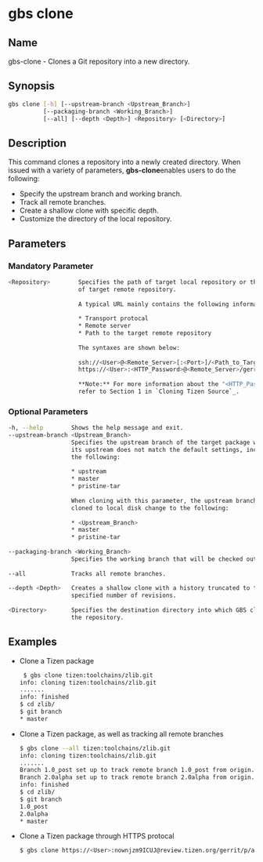 # gbs clone

## Name

gbs-clone - Clones a Git repository into a new directory.

## Synopsis

```bash
gbs clone [-h] [--upstream-branch <Upstream_Branch>]
          [--packaging-branch <Working_Branch>]
          [--all] [--depth <Depth>] <Repository> [<Directory>]
```

## Description

This command clones a repository into a newly created directory. When issued with a variety of parameters, **gbs-clone**enables users to do the following:

- Specify the upstream branch and working branch.
- Track all remote branches.
- Create a shallow clone with specific depth.
- Customize the directory of the local repository.

## Parameters

### Mandatory Parameter

```bash
<Repository>        Specifies the path of target local repository or the URL
                    of target remote repository.
 
                    A typical URL mainly contains the following information:
 
                    * Transport protocal
                    * Remote server
                    * Path to the target remote repository
 
                    The syntaxes are shown below:
 
                    ssh://<User>@<Remote_Server>[:<Port>]/<Path_to_Target_Remote_Repository>
                    https://<User>:<HTTP_Password>@<Remote_Server>/gerrit/p/<Path_to_Target_Remote_Repository>
 
                    **Note:** For more information about the "<HTTP_Password>",
                    refer to Section 1 in `Cloning Tizen Source`_.
```

### Optional Parameters

```bash
-h, --help        Shows the help message and exit.
--upstream-branch <Upstream_Branch>
                  Specifies the upstream branch of the target package when
                  its upstream does not match the default settings, including
                  the following:
 
                  * upstream
                  * master
                  * pristine-tar
 
                  When cloning with this parameter, the upstream branches
                  cloned to local disk change to the following:
 
                  * <Upstream_Branch>
                  * master
                  * pristine-tar
 
--packaging-branch <Working_Branch>
                  Specifies the working branch that will be checked out.
 
--all             Tracks all remote branches.
 
--depth <Depth>   Creates a shallow clone with a history truncated to the
                  specified number of revisions.
 
<Directory>       Specifies the destination directory into which GBS clones
                  the repository.
```

## Examples

- Clone a Tizen package

  ```bash
   $ gbs clone tizen:toolchains/zlib.git
  info: cloning tizen:toolchains/zlib.git
  .......
  info: finished
  $ cd zlib/
  $ git branch
  * master
  ```

- Clone a Tizen package, as well as tracking all remote branches

  ```bash
  $ gbs clone --all tizen:toolchains/zlib.git
  info: cloning tizen:toolchains/zlib.git
  .......
  Branch 1.0_post set up to track remote branch 1.0_post from origin.
  Branch 2.0alpha set up to track remote branch 2.0alpha from origin.
  info: finished
  $ cd zlib/
  $ git branch
  1.0_post
  2.0alpha
  * master
  ```

- Clone a Tizen package through HTTPS protocal

  ```bash
  $ gbs clone https://<User>:nownjzm9ICUJ@review.tizen.org/gerrit/p/adaptation/systemd-bootmode
  ```